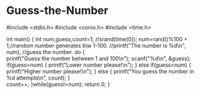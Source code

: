 # Guess-the-Number
#include <stdio.h>
#include <conio.h>
#include <time.h>

int main()
{
	int num,guess,count=1;
	//srand(time(0));
	num=rand()%100 + 1;//random number generates b\w 1-100.
	//printf("The number is %d\n", num);
	//guess the number.
	do
	{  
	printf("Guess the number between 1 and 100\n");
	scanf("%d\n", &guess);
	if(guess>num)
	{
		printf("Lower number please!\n");
	}
	else if(guess<num)
	{
		printf("Higher number please!\n");
	}
	else
	{
		printf("You guess the number in %d attempts\n", count);
	}	
	count++;
	}while(guess!=num);
	return 0;
}
